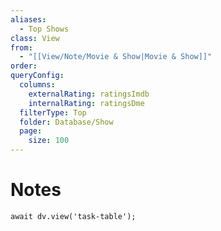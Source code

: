 ```yaml
---
aliases:
  - Top Shows
class: View
from:
  - "[[View/Note/Movie & Show|Movie & Show]]"
order: 
queryConfig:
  columns:
    externalRating: ratingsImdb
    internalRating: ratingsDme
  filterType: Top
  folder: Database/Show
  page:
    size: 100
---
```

# Notes

```dataviewjs
await dv.view('task-table');
```

